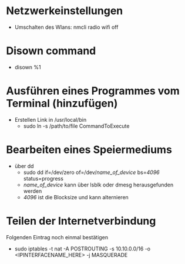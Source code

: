 # Netzwerkeinstellungen #

  + Umschalten des Wlans: nmcli radio wifi off

# Disown command

  + disown %1

# Ausführen eines Programmes vom Terminal (hinzufügen)

  + Erstellen Link in /usr/local/bin
    + sudo ln -s /path/to/file CommandToExecute

# Bearbeiten eines Speiermediums

  + über dd
    + sudo dd if=/dev/zero of=/dev/*name_of_device* bs=*4096* status=progress
    + *name_of_device* kann über lsblk oder dmesg herausgefunden werden
    + *4096* ist die Blocksize und kann alternieren

# Teilen der Internetverbindung

Folgenden Eintrag noch einmal bestätigen
  + sudo iptables -t nat -A POSTROUTING -s 10.10.0.0/16 -o <IPINTERFACENAME_HERE> -j MASQUERADE

